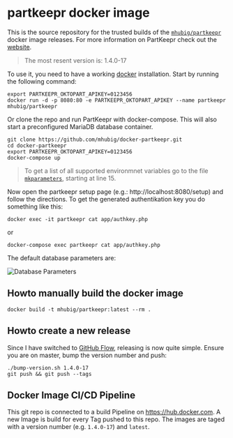 # partkeepr docker image

This is the source repository for the trusted builds of the [`mhubig/partkeepr`][0]
docker image releases. For more information on PartKeepr check out the [website][1].

> The most resent version is: 1.4.0-17

To use it, you need to have a working [docker][2] installation. Start by running
the following command:

```shell
export PARTKEEPR_OKTOPART_APIKEY=0123456
docker run -d -p 8080:80 -e PARTKEEPR_OKTOPART_APIKEY --name partkeepr mhubig/partkeepr
```

Or clone the repo and run PartKeepr with docker-compose. This will also start a preconfigured
MariaDB database container.

```shell
git clone https://github.com/mhubig/docker-partkeepr.git
cd docker-partkeepr
export PARTKEEPR_OKTOPART_APIKEY=0123456
docker-compose up
```

> To get a list of all supported environmnet variables go to the file [`mkparameters`][3],
> starting at line 15.

Now open the partkeepr setup page (e.g.: http://localhost:8080/setup) and follow the
directions. To get the generated authentikation key you do something like this:

```shell
docker exec -it partkeepr cat app/authkey.php
```

or

```shell
docker-compose exec partkeepr cat app/authkey.php
```

The default database parameters are:

![Database Parameters](https://raw.githubusercontent.com/mhubig/docker-partkeepr/master/setupdb.png "Database Parameters")

## Howto manually build the docker image

```shell
docker build -t mhubig/partkeepr:latest --rm .
```

## Howto create a new release

Since I have switched to [GitHub Flow][4], releasing is now quite simple.
Ensure you are on master, bump the version number and push:

```shell
./bump-version.sh 1.4.0-17
git push && git push --tags
```

## Docker Image CI/CD Pipeline

This git repo is connected to a build Pipeline on https://hub.docker.com. A new
Image is build for every Tag pushed to this repo. The images are taged with a
version number (e.g. `1.4.0-17`) and `latest`.

[0]: https://hub.docker.com/r/mhubig/partkeepr/
[1]: http://www.partkeepr.org
[2]: https://www.docker.com
[3]: https://github.com/mhubig/docker-partkeepr/blob/master/mkparameters#L15
[4]: https://guides.github.com/introduction/flow/
